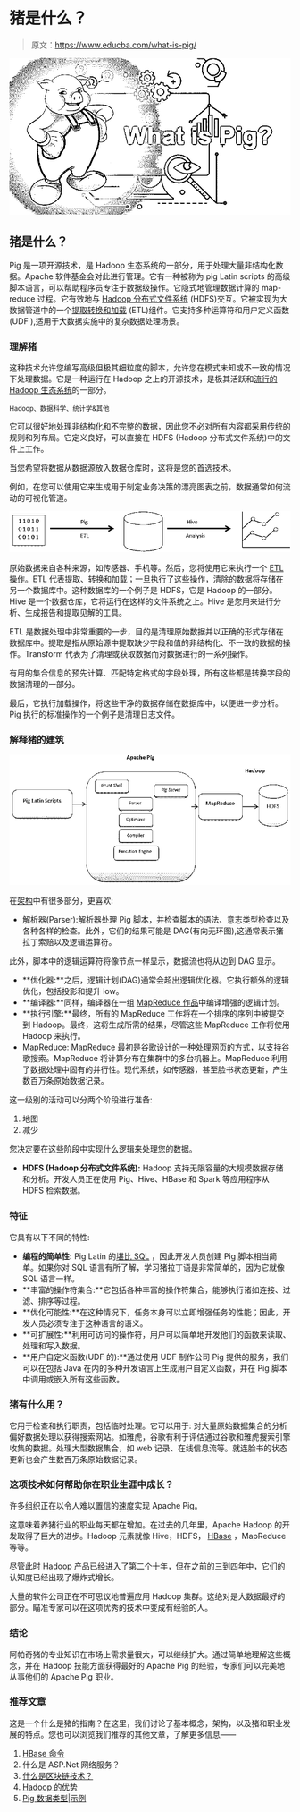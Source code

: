 # 猪是什么？

> 原文：<https://www.educba.com/what-is-pig/>

![what is pig](img/9055cf3a3511f438d7f53b08238564f4.png)



## 猪是什么？

Pig 是一项开源技术，是 Hadoop 生态系统的一部分，用于处理大量非结构化数据。Apache 软件基金会对此进行管理。它有一种被称为 pig Latin scripts 的高级脚本语言，可以帮助程序员专注于数据级操作。它隐式地管理数据计算的 map-reduce 过程。它有效地与 [Hadoop 分布式文件系统](https://www.educba.com/what-is-hdfs/) (HDFS)交互。它被实现为大数据管道中的一个[提取转换和加载](https://www.educba.com/etl-process/) (ETL)组件。它支持多种运算符和用户定义函数(UDF ),适用于大数据实施中的复杂数据处理场景。

### 理解猪

这种技术允许您编写高级但极其细粒度的脚本，允许您在模式未知或不一致的情况下处理数据。它是一种运行在 Hadoop 之上的开源技术，是极其活跃和[流行的 Hadoop 生态系统](https://www.educba.com/hadoop-ecosystem/)的一部分。

<small>Hadoop、数据科学、统计学&其他</small>

它可以很好地处理非结构化和不完整的数据，因此您不必对所有内容都采用传统的规则和列布局。它定义良好，可以直接在 HDFS (Hadoop 分布式文件系统)中的文件上工作。

当您希望将数据从数据源放入数据仓库时，这将是您的首选技术。

例如，在您可以使用它来生成用于制定业务决策的漂亮图表之前，数据通常如何流动的可视化管道。

![HDFS example](img/0ec76c34a72a9a2b1f3e8dc14374471d.png)



原始数据来自各种来源，如传感器、手机等。然后，您将使用它来执行一个 [ETL 操作](https://www.educba.com/etl-interview-questions/)。ETL 代表提取、转换和加载；一旦执行了这些操作，清除的数据将存储在另一个数据库中。这种数据库的一个例子是 HDFS，它是 Hadoop 的一部分。Hive 是一个数据仓库，它将运行在这样的文件系统之上。Hive 是您用来进行分析、生成报告和提取见解的工具。

ETL 是数据处理中非常重要的一步，目的是清理原始数据并以正确的形式存储在数据库中。提取是指从原始源中提取缺少字段和值的非结构化、不一致的数据的操作。Transform 代表为了清理或获取数据而对数据进行的一系列操作。

有用的集合信息的预先计算、匹配特定格式的字段处理，所有这些都是转换字段的数据清理的一部分。

最后，它执行加载操作，将这些干净的数据存储在数据库中，以便进一步分析。Pig 执行的标准操作的一个例子是清理日志文件。

### 解释猪的建筑

![Pig Architecture](img/0e262bdc6b3012f1c63a5ba5fae2de29.png)



在[架构](https://www.educba.com/pig-architecture/)中有很多部分，更喜欢:

*   解析器(Parser):解析器处理 Pig 脚本，并检查脚本的语法、意志类型检查以及各种各样的检查。此外，它们的结果可能是 DAG(有向无环图),这通常表示猪拉丁索赔以及逻辑运算符。

此外，脚本中的逻辑运算符将像节点一样显示，数据流也将从边到 DAG 显示。

*   **优化器:**之后，逻辑计划(DAG)通常会超出逻辑优化器。它执行额外的逻辑优化，包括投影和提升 low。
*   **编译器:**同样，编译器在一组 [MapReduce 作品](https://www.educba.com/what-is-mapreduce/)中编译增强的逻辑计划。
*   **执行引擎:**最终，所有的 MapReduce 工作将在一个排序的序列中被提交到 Hadoop。最终，这将生成所需的结果，尽管这些 MapReduce 工作将使用 Hadoop 来执行。
*   MapReduce: MapReduce 最初是谷歌设计的一种处理网页的方式，以支持谷歌搜索。MapReduce 将计算分布在集群中的多台机器上。MapReduce 利用了数据处理中固有的并行性。现代系统，如传感器，甚至脸书状态更新，产生数百万条原始数据记录。

这一级别的活动可以分两个阶段进行准备:

1.  地图
2.  减少

您决定要在这些阶段中实现什么逻辑来处理您的数据。

*   **HDFS (Hadoop 分布式文件系统):** Hadoop 支持无限容量的大规模数据存储和分析。开发人员正在使用 Pig、Hive、HBase 和 Spark 等应用程序从 HDFS 检索数据。

### 特征

它具有以下不同的特性:

*   **编程的简单性:** Pig Latin 的[堪比 SQL](https://www.educba.com/what-is-sql/) ，因此开发人员创建 Pig 脚本相当简单。如果你对 SQL 语言有所了解，学习猪拉丁语是非常简单的，因为它就像 SQL 语言一样。
*   **丰富的操作符集合:**它包括各种丰富的操作符集合，能够执行诸如连接、过滤、排序等过程。
*   **优化可能性:**在这种情况下，任务本身可以立即增强任务的性能；因此，开发人员必须专注于这种语言的语义。
*   **可扩展性:**利用可访问的操作符，用户可以简单地开发他们的函数来读取、处理和写入数据。
*   **用户自定义函数(UDF 的):**通过使用 UDF 制作公司 Pig 提供的服务，我们可以在包括 Java 在内的多种开发语言上生成用户自定义函数，并在 Pig 脚本中调用或嵌入所有这些函数。

### 猪有什么用？

它用于检查和执行职责，包括临时处理。它可以用于:
对大量原始数据集合的分析偏好数据处理以获得搜索网站。如雅虎，谷歌有利于评估通过谷歌和雅虎搜索引擎收集的数据。处理大型数据集合，如 web 记录、在线信息流等。就连脸书的状态更新也会产生数百万条原始数据记录。

### 这项技术如何帮助你在职业生涯中成长？

许多组织正在以令人难以置信的速度实现 Apache Pig。

这意味着养猪行业的职业每天都在增加。在过去的几年里，Apache Hadoop 的开发取得了巨大的进步。Hadoop 元素就像 Hive，HDFS， [HBase](https://www.educba.com/what-is-hbase/) ，MapReduce 等等。

尽管此时 Hadoop 产品已经进入了第二个十年，但在之前的三到四年中，它们的认知度已经出现了爆炸式增长。

大量的软件公司正在不可思议地普遍应用 Hadoop 集群。这绝对是大数据最好的部分。瞄准专家可以在这项优秀的技术中变成有经验的人。

### 结论

阿帕奇猪的专业知识在市场上需求量很大，可以继续扩大。通过简单地理解这些概念，并在 Hadoop 技能方面获得最好的 Apache Pig 的经验，专家们可以完美地从事他们的 Apache Pig 职业。

### 推荐文章

这是一个什么是猪的指南？在这里，我们讨论了基本概念，架构，以及猪和职业发展的特点。您也可以浏览我们推荐的其他文章，了解更多信息——

1.  [HBase 命令](https://www.educba.com/hbase-commands/)
2.  什么是 ASP.Net 网络服务？
3.  [什么是区块链技术？](https://www.educba.com/what-is-blockchain-technology/)
4.  [Hadoop 的优势](https://www.educba.com/advantages-of-hadoop/)
5.  [Pig 数据类型|示例](https://www.educba.com/pig-data-types/)






